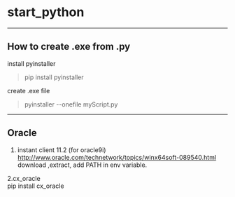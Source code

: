 # start_python

---------------------------------
How to create .exe from .py
---------------------------------
install pyinstaller
>pip install pyinstaller

create .exe file
>pyinstaller --onefile myScript.py

----------------------------------
Oracle
----------------------------------
1. instant client 11.2 (for oracle9i) http://www.oracle.com/technetwork/topics/winx64soft-089540.html
    download ,extract, add PATH in env variable.

2.cx_oracle     
    pip install cx_oracle
    
